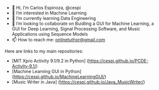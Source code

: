 - 👋 Hi, I’m Carlos Espinoza, @cespi
- 👀 I’m interested in Machine Learning
- 🌱 I’m currently learning Data Engineering
- 💞️ I’m looking to collaborate on Buidling a GUI for Machine Learning, a GUI for Deep Learning, Signal Processing Software, and Music Applications using Sequence Models
- 📫 How to reach me: onlinetuthor@gmail.com

Here are links to my main repositories:
- [MIT Xpro Activity 9.1/9.2 in Python] (<https://cespi.github.io/PCDE-Activity-9.1/>)
- [Machine Learning GUI in Python] (<https://cespi.github.io/MachineLearningGUI/>)
- [Music Writer in Java] (<https://cespi.github.io/Java_MusicWriter/>)

<!---
cespi/cespi is a ✨ special ✨ repository because its `README.md` (this file) appears on your GitHub profile.
You can click the Preview link to take a look at your changes.
--->
